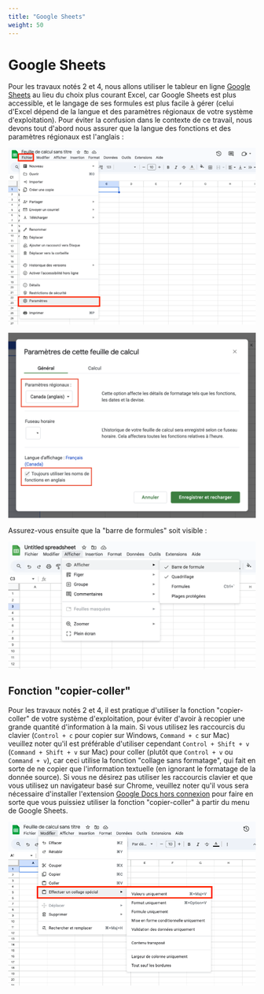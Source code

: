 ```yaml
---
title: "Google Sheets"
weight: 50
---
```


# Google Sheets

Pour les travaux notés 2 et 4, nous allons utiliser le tableur en ligne [Google
Sheets](https://workspace.google.com/intl/en_ca/products/sheets/) au lieu du choix plus courant
Excel, car Google Sheets est plus accessible, et le langage de ses formules est
plus facile à gérer (celui d'Excel dépend de la langue et des paramètres
régionaux de votre système d'exploitation). Pour éviter la confusion dans le
contexte de ce travail, nous devons tout d'abord nous assurer que la langue des
fonctions et des paramètres régionaux est l'anglais :

![](/images/sheets_params_menu.png)

![](/images/sheets_params_langue.png)

Assurez-vous ensuite que la "barre de formules" soit visible :

![](/images/sheets_visu_barre_formule.png)

## Fonction "copier-coller"

Pour les travaux notés 2 et 4, il est pratique d'utiliser la fonction
"copier-coller" de votre système d'exploitation, pour éviter d'avoir à recopier
une grande quantité d'information à la main. Si vous utilisez les raccourcis du
clavier (`Control + c` pour copier sur Windows, `Command + c` sur Mac) veuillez
noter qu'il est préférable d'utiliser cependant `Control + Shift + v` (`Command + Shift + v` sur Mac)
pour coller (plutôt que `Control + v` ou `Command + v`), car ceci utilise la fonction "collage sans
formatage", qui fait en sorte de ne copier que l'information textuelle (en
ignorant le formatage de la donnée source). Si vous ne désirez pas utiliser les
raccourcis clavier et que vous utilisez un navigateur basé sur Chrome, veuillez
noter qu'il vous sera nécessaire d'installer l'extension [Google Docs hors
connexion](https://chromewebstore.google.com/detail/google-docs-offline/ghbmnnjooekpmoecnnnilnnbdlolhkhi?pli=1)
pour faire en sorte que vous puissiez utiliser la fonction "copier-coller" à
partir du menu de Google Sheets.

![](/images/sheets_paste_special.png)
